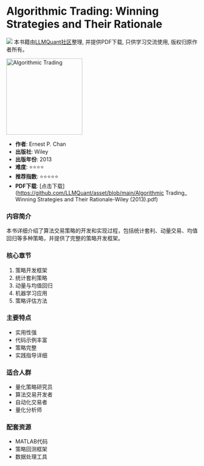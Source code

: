 # Algorithmic Trading: Winning Strategies and Their Rationale

![](https://fastly.jsdelivr.net/gh/bucketio/img3@main/2024/09/04/1725464231869-e0b2f727-2a0f-4270-bf6c-31ddc350426a.gif)
本书籍由[LLMQuant社区](https://llmquant.com/)整理, 并提供PDF下载, 只供学习交流使用, 版权归原作者所有。

<img src="cover.jpg" alt="Algorithmic Trading" width="200"/>

- **作者**: Ernest P. Chan
- **出版社**: Wiley
- **出版年份**: 2013
- **难度**: ⭐⭐⭐⭐
- **推荐指数**: ⭐⭐⭐⭐⭐
- **PDF下载**: [点击下载](https://github.com/LLMQuant/asset/blob/main/Algorithmic Trading_ Winning Strategies and Their Rationale-Wiley (2013).pdf)

### 内容简介
本书详细介绍了算法交易策略的开发和实现过程，包括统计套利、动量交易、均值回归等多种策略，并提供了完整的策略开发框架。

### 核心章节
1. 策略开发框架
2. 统计套利策略
3. 动量与均值回归
4. 机器学习应用
5. 策略评估方法

### 主要特点
- 实用性强
- 代码示例丰富
- 策略完整
- 实践指导详细

### 适合人群
- 量化策略研究员
- 算法交易开发者
- 自动化交易者
- 量化分析师

### 配套资源
- MATLAB代码
- 策略回测框架
- 数据处理工具 